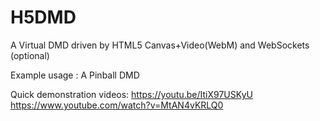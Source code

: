 # H5DMD
A Virtual DMD driven by HTML5 Canvas+Video(WebM) and WebSockets (optional)

Example usage : A Pinball DMD

Quick demonstration videos:
https://youtu.be/ItiX97USKyU
https://www.youtube.com/watch?v=MtAN4vKRLQ0